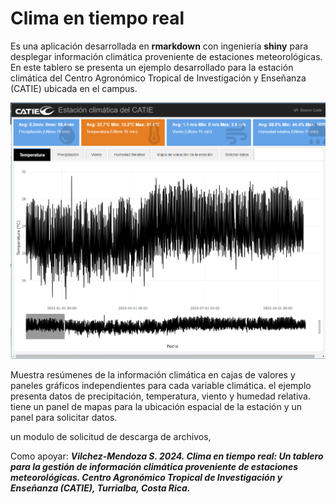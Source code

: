 # Clima en tiempo real
Es una aplicación desarrollada en **rmarkdown** con ingeniería **shiny** para desplegar información climática proveniente de estaciones meteorológicas. En este tablero se presenta un ejemplo desarrollado para la estación climática del Centro Agronómico Tropical de Investigación y Enseñanza (CATIE) ubicada en el campus.

![img](https://github.com/SVMendoza/Clima-en-tiempo-real/blob/main/www/dasbord.png)


Muestra resúmenes de la información climática en cajas de valores  y paneles gráficos independientes para cada variable climática. el ejemplo presenta datos de precipitación, temperatura, viento y humedad relativa. tiene un panel de mapas para la ubicación espacial de la estación y un panel para solicitar datos.





un modulo de solicitud de  descarga de archivos, 

Como apoyar: ***Vilchez-Mendoza S. 2024. Clima en tiempo real: Un tablero para la gestión de información climática proveniente de estaciones meteorológicas. Centro Agronómico Tropical de Investigación y Enseñanza (CATIE), Turrialba, Costa Rica.***


